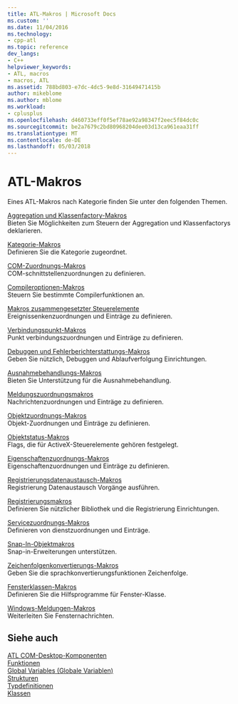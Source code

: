 ```yaml
---
title: ATL-Makros | Microsoft Docs
ms.custom: ''
ms.date: 11/04/2016
ms.technology:
- cpp-atl
ms.topic: reference
dev_langs:
- C++
helpviewer_keywords:
- ATL, macros
- macros, ATL
ms.assetid: 788bd803-e7dc-4dc5-9e8d-31649471415b
author: mikeblome
ms.author: mblome
ms.workload:
- cplusplus
ms.openlocfilehash: d460733eff0f5ef78ae92a98347f2eec5f84dc0c
ms.sourcegitcommit: be2a7679c2bd80968204dee03d13ca961eaa31ff
ms.translationtype: MT
ms.contentlocale: de-DE
ms.lasthandoff: 05/03/2018
---
```

# <a name="atl-macros"></a>ATL-Makros
Eines ATL-Makros nach Kategorie finden Sie unter den folgenden Themen.  
  
 [Aggregation und Klassenfactory-Makros](../../atl/reference/aggregation-and-class-factory-macros.md)  
 Bieten Sie Möglichkeiten zum Steuern der Aggregation und Klassenfactorys deklarieren.  
  
 [Kategorie-Makros](../../atl/reference/category-macros.md)  
 Definieren Sie die Kategorie zugeordnet.  
  
 [COM-Zuordnungs-Makros](../../atl/reference/com-map-macros.md)  
 COM-schnittstellenzuordnungen zu definieren.  
  
 [Compileroptionen-Makros](../../atl/reference/compiler-options-macros.md)  
 Steuern Sie bestimmte Compilerfunktionen an.  
  
 [Makros zusammengesetzter Steuerelemente](../../atl/reference/composite-control-macros.md)  
 Ereignissenkenzuordnungen und Einträge zu definieren.  
  
 [Verbindungspunkt-Makros](../../atl/reference/connection-point-macros.md)  
 Punkt verbindungszuordnungen und Einträge zu definieren.  
  
 [Debuggen und Fehlerberichterstattungs-Makros](../../atl/reference/debugging-and-error-reporting-macros.md)  
 Geben Sie nützlich, Debuggen und Ablaufverfolgung Einrichtungen.  
  
 [Ausnahmebehandlungs-Makros](../../atl/reference/exception-handling-macros.md)  
 Bieten Sie Unterstützung für die Ausnahmebehandlung.  
  
 [Meldungszuordnungsmakros](../../atl/reference/message-map-macros-atl.md)  
 Nachrichtenzuordnungen und Einträge zu definieren.  
  
 [Objektzuordnungs-Makros](../../atl/reference/object-map-macros.md)  
 Objekt-Zuordnungen und Einträge zu definieren.  
  
 [Objektstatus-Makros](../../atl/reference/object-status-macros.md)  
 Flags, die für ActiveX-Steuerelemente gehören festgelegt.  
  
 [Eigenschaftenzuordnungs-Makros](../../atl/reference/property-map-macros.md)  
 Eigenschaftenzuordnungen und Einträge zu definieren.  
  
 [Registrierungsdatenaustausch-Makros](../../atl/reference/registry-data-exchange-macros.md)  
 Registrierung Datenaustausch Vorgänge ausführen.  
  
 [Registrierungsmakros](../../atl/reference/registry-macros.md)  
 Definieren Sie nützlicher Bibliothek und die Registrierung Einrichtungen.  
  
 [Servicezuordnungs-Makros](../../atl/reference/service-map-macros.md)  
 Definieren von dienstzuordnungen und Einträge.  
  
 [Snap-In-Objektmakros](../../atl/reference/snap-in-object-macros.md)  
 Snap-in-Erweiterungen unterstützen.  
  
 [Zeichenfolgenkonvertierungs-Makros](string-conversion-macros.md)  
 Geben Sie die sprachkonvertierungsfunktionen Zeichenfolge.  
  
 [Fensterklassen-Makros](../../atl/reference/window-class-macros.md)  
 Definieren Sie die Hilfsprogramme für Fenster-Klasse.  
  
 [Windows-Meldungen-Makros](../../atl/reference/windows-messages-macros.md)  
 Weiterleiten Sie Fensternachrichten.  
  
## <a name="see-also"></a>Siehe auch  

 [ATL COM-Desktop-Komponenten](../../atl/atl-com-desktop-components.md)   
 [Funktionen](../../atl/reference/atl-functions.md)   
 [Global Variables (Globale Variablen)](../../atl/reference/atl-global-variables.md)   
 [Strukturen](../../atl/reference/atl-structures.md)   
 [Typdefinitionen](../../atl/reference/atl-typedefs.md)   
 [Klassen](../../atl/reference/atl-classes.md)
